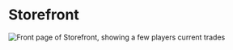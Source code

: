 # Storefront

![Front page of Storefront, showing a few players current trades](https://i.imgur.com/XZSs6qa.png)

